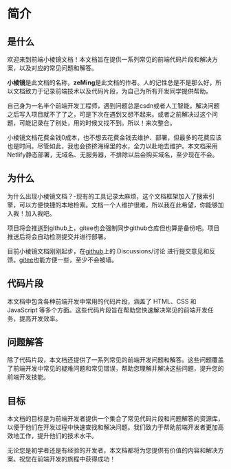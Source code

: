 # 简介

## 是什么
欢迎来到前端小棱镜文档！本文档旨在提供一系列常见的前端代码片段和解决方案，以及对应的常见问题和解答。

**小棱镜**是此文档的名称，**zeMing**是此文档的作者。人的记性总是不是那么好，所以文档致力于记录前端技术以及代码片段，为自己为所有开发同学提供帮助。

自己身为一名半个前端开发工程师，遇到问题总是csdn或者人工智能，解决问题之后写入项目就不了了之，可是下次在遇到又想不起来。或者之前解决过这个问题，可能记录在了别处，用的时候又找不到。所以！来次整合。

小棱镜文档花费金钱0成本，也不想去花费金钱去维护、部署，但最多的花费应该也是时间。尽管如此，我也会挤挤海绵里的水，全力以赴地去维护。本文档采用Netlify静态部署，无域名、无服务器，不排除以后会购买域名，至少现在不会。

## 为什么
为什么出现小棱镜文档？-现有的工具记录太麻烦，这个文档框架加入了搜索引擎，可以方便快捷的本地检索。文档一个人维护很难，所以我在此希望，你能够加入我！加入我吧。

项目将会推送到github上，gitee也会强制同步github仓库但也算是备份吧。项目推送后将会自动检测提交并进行部署。

目前小棱镜文档刚刚起步，在[github](https://github.com/2439340964/vlog)上的 Discussions/讨论 进行提交意见和反馈。[gitee](https://gitee.com/zeminga/vlog)也能方便一些，至少不会被墙。

## 代码片段
本文档中包含各种前端开发中常用的代码片段，涵盖了 HTML、CSS 和 JavaScript 等多个方面。这些代码片段旨在帮助您快速解决常见的前端开发任务，提高开发效率。

## 问题解答
除了代码片段，本文档还提供了一系列常见的前端开发问题和解答。这些问题覆盖了前端开发中常见的疑难问题和常见错误，帮助您理解并解决这些问题，提升您的前端开发技能。

## 目标
本文档的目标是为前端开发者提供一个集合了常见代码片段和问题解答的资源库，以便于他们在开发过程中快速查找和解决问题。我们致力于帮助前端开发者更加高效地工作，提升他们的技术水平。

无论您是初学者还是有经验的开发者，本文档都将为您提供有价值的内容和解决方案。祝您在前端开发的旅程中获得成功！
